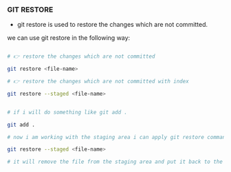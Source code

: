 ### GIT RESTORE

- git restore is used to restore the changes which are not committed.

we can use git restore in the following way:

```bash

# 👉 restore the changes which are not committed

git restore <file-name>

# 👉 restore the changes which are not committed with index

git restore --staged <file-name>

```

```bash

# if i will do something like git add .

git add .

# now i am working with the staging area i can apply git restore command here as well

git restore --staged <file-name>

# it will remove the file from the staging area and put it back to the working directory



```
